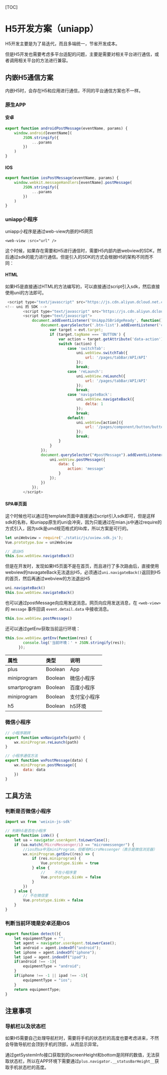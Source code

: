 [TOC]

# H5开发方案（uniapp）

H5开发主要是为了易迭代，而且多端统一，节省开发成本。

但是H5开发也需要考虑多平台适配的问题，主要是需要对相关平台进行通信，或者调用相关平台的方法进行兼容。

## 内嵌H5通信方案

内嵌H5时，会存在H5和应用进行通信，不同的平台通信方案也不一样。

### 原生APP

#### 安卓

```js
export function androidPostMessage(eventName, params) {
    window.android[eventName](
        JSON.stringify({
            ...params
        })
    )
}
```

#### IOS

```js
export function iosPostMessage(eventName, params) {
    window.webkit.messageHandlers[eventName].postMessage(
        JSON.stringify({
            ...params
        })
    )
}
```

### uniapp小程序

uniapp小程序是通过web-view内嵌的H5网页

```vue
<web-view :src="url" />
```

这个时候，如果存在需要和H5进行通信时，需要H5内部内嵌webview的SDK，然后通过sdk的能力进行通信。但是引入的SDK的方式会根据H5的架构不同而不同：

#### HTML

如果H5是直接通过HTML的方法编写的，可以直接通过script引入sdk，然后直接使用uni的方法即可。

```js
 <script type="text/javascript" src="https://js.cdn.aliyun.dcloud.net.cn/dev/uni-app/uni.webview.1.5.2.js"></script>
<!-- uni 的 SDK -->
		<script type="text/javascript" src="https://js.cdn.aliyun.dcloud.net.cn/dev/uni-app/uni.webview.1.5.2.js"></script>
		<script type="text/javascript">
			document.addEventListener('UniAppJSBridgeReady', function() {
				document.querySelector('.btn-list').addEventListener('click', function(evt) {
					var target = evt.target;
					if (target.tagName === 'BUTTON') {
						var action = target.getAttribute('data-action');
						switch (action) {
							case 'switchTab':
								uni.webView.switchTab({
									url: '/pages/tabBar/API/API'
								});
								break;
							case 'reLaunch':
								uni.webView.reLaunch({
									url: '/pages/tabBar/API/API'
								});
								break;
							case 'navigateBack':
								uni.webView.navigateBack({
									delta: 1
								});
								break;
							default:
								uni.webView[action]({
									url: '/pages/component/button/button'
								});
								break;
						}
					}
				});
				document.querySelector("#postMessage").addEventListener('click', function() {
					uni.webView.postMessage({
						data: {
							action: 'message'
						}
					});
				})
			});
		</script>
```

#### SPA单页面

这个时候也可以通过在template页面中直接通过script引入sdk即可，但是这样sdk的名称，和uniapp原生的uni会冲突，因为只能通过在mian.js中通过require的方式引入，因为sdk是umd规范格式的lib库，所以方案是可行的。

```js
let uniWebview = require('./static/js/uview.sdk.js');
Vue.prototype.$uw = uniWebview

// 退出H5
this.$uw.webView.navigateBack()
```

但是在开发时，发现如果H5页面不是在首页，而且进行了多次路由后，直接使用webview的navagateBack无法退出H5，必须通过`uni.navigateBack()`返回到H5的首页，然后再通过webview的方法退出H5

```js
uni.navigateBack()
this.$uw.webView.navigateBack()
```

也可以通过postMessage向应用发送消息。网页向应用发送消息，在 `<web-view>` 的 `message` 事件回调 `event.detail.data` 中接收消息。

```js
this.$uw.webView.postMessage()
```

还可以通过getEnv获取当前运行环境：

```js
this.$uw.webView.getEnv(function(res) {
        console.log('当前环境：' + JSON.stringify(res));
      });
```

| 属性         | 类型    | 说明         |
| :----------- | :------ | :----------- |
| plus         | Boolean | App          |
| miniprogram  | Boolean | 微信小程序   |
| smartprogram | Boolean | 百度小程序   |
| miniprogram  | Boolean | 支付宝小程序 |
| h5           | Boolean | h5环境       |

### 微信小程序

```js
// 小程序跳转
export function wxNavigateTo(path) {
    wx.miniProgram.reLaunch(path)
}

// 小程序通信方法
export function wxPostMessage(data) {
    wx.miniProgram.postMessage({
        data: data
    })
}
```



## 工具方法

### 判断是否微信小程序

```js
import wx from 'weixin-js-sdk'

// 判断h5是否在小程序
export function isWx() {
    let ua = navigator.userAgent.toLowerCase();
    if (ua.match(/MicroMessenger/i) == "micromessenger") {
        //ios的ua中无miniProgram，但都有MicroMessenger（表示是微信浏览器）
        wx.miniProgram.getEnv((res) => {
            if (res.miniprogram) {
                Vue.prototype.$isWx = true
            } else {
                //    不在小程序里
                Vue.prototype.$isWx = false
            }
        })
    } else {
        // 不在微信里
        Vue.prototype.$isWx = false
    }
}
```

### 判断当前环境是安卓还是IOS

```js
export function detect(){
    let equipmentType = "";
    let agent = navigator.userAgent.toLowerCase();
    let android = agent.indexOf("android");
    let iphone = agent.indexOf("iphone");
    let ipad = agent.indexOf("ipad");
    if(android !== -1){
        equipmentType = "android";
    }
    if(iphone !== -1 || ipad !== -1){
        equipmentType = "ios";
    }
    return equipmentType;
}
```

## 注意事项

### 导航栏以及状态栏

如果H5需要自己处理导航栏时，需要将手机的状态栏的高度也要考虑进来，不然会导致导航栏会顶到手机的顶部，从而显示异常。

通过getSystemInfo接口获取到的screenHeight和bottom是同样的数值，无法获取状态栏，所以在APP环境下需要通过`plus.navigator.__statusBarHeight__`获取手机状态栏的高度。
